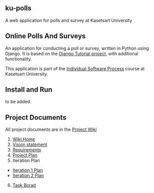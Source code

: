 ## ku-polls

A web application for polls and survey at Kasetsart University

## Online Polls And Surveys
An application for conducting a poll or survey, written in Python using Django. It is based on the [Django Tutorial project][django-tutorial],
with additional functionality.

This application is part of the [Individual Software Process](https://cpske.github.io/ISP) course at Kasetsart University.
## Install and Run

to be added.


## Project Documents

All project documents are in the [Project Wiki](../../wiki/Home)

1. [Wiki Home](../../wiki/Home)  
2. [Vision statement](../../wiki/Vision-Statement)
3. [Requirements](../../wiki/Requirements)
4. [Project Plan](../../wiki/Development%20Plan)
5. Iteration Plan
 - [Iteration 1 Plan](https://github.com/reviseUC73/ku-polls/wiki/Iteration-1-Plan)
 - [Iteration 2 Plan](https://github.com/reviseUC73/ku-polls/wiki/Iteration-2-Plan)
6. [Task Borad](https://github.com/users/reviseUC73/projects/3)

[django-tutorial]: https://docs.djangoproject.com/en/4.1/intro/tutorial01/
